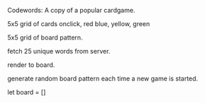 Codewords: A copy of a popular cardgame.

5x5 grid of cards
onclick, red blue, yellow, green

5x5 grid of board pattern.

fetch 25 unique words from server.

render to board.

generate random board pattern each time a new game is started.

let board = []

